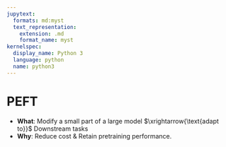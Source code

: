 ```yaml
---
jupytext:
  formats: md:myst
  text_representation:
    extension: .md
    format_name: myst
kernelspec:
  display_name: Python 3
  language: python
  name: python3
---
```

# PEFT
- **What**: Modify a small part of a large model $\xrightarrow{\text{adapt to}}$ Downstream tasks
- **Why**: Reduce cost & Retain pretraining performance.

